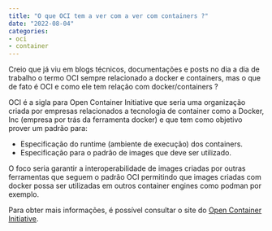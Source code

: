 ```yaml
---
title: "O que OCI tem a ver com a ver com containers ?"
date: "2022-08-04"
categories: 
- oci
- container
---
```


Creio que já viu em blogs técnicos, documentações e posts no dia a dia de trabalho o termo OCI sempre relacionado a docker e containers, mas o que de fato é OCI e como ele tem relação com docker/containers ?

OCI é a sigla para Open Container Initiative que seria uma organização criada por empresas relacionados a tecnologia de container como a Docker, Inc (empresa por trás da ferramenta docker) e que tem como objetivo prover um padrão para:

- Especificação do runtime (ambiente de execução) dos containers.
- Especificação para o padrão de images que deve ser utilizado.

O foco seria garantir a interoperabilidade de images criadas por outras ferramentas que seguem o padrão OCI permitindo que images criadas com docker possa ser utilizadas em outros container engines como podman por exemplo.

Para obter mais informações, é possível consultar o site do [Open Container Initiative](https://opencontainers.org/).
